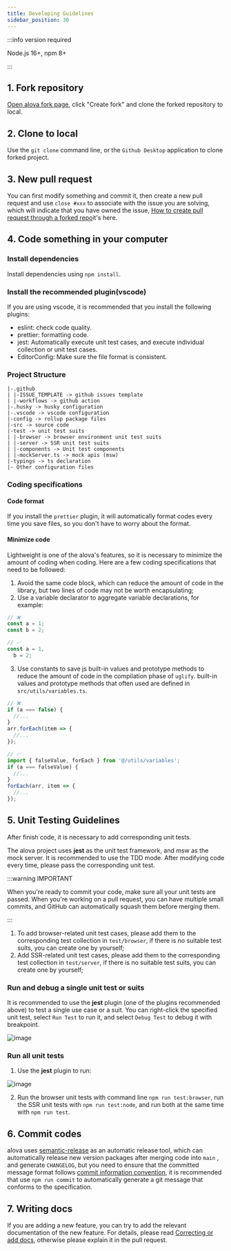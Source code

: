 ```yaml
---
title: Developing Guidelines
sidebar_position: 30
---
```


:::info version required

Node.js 16+, npm 8+

:::

## 1. Fork repository

[Open alova fork page](https://github.com/alovajs/alova/fork), click "Create fork" and clone the forked repository to local.

## 2. Clone to local

Use the `git clone` command line, or the `Github Desktop` application to clone forked project.

## 3. New pull request

You can first modify something and commit it, then create a new pull request and use `close #xxx` to associate with the issue you are solving, which will indicate that you have owned the issue, [How to create pull request through a forked repo](https://docs.github.com/en/pull-requests/collaborating-with-pull-requests/proposing-changes-to-your-work-with-pull-requests/creating-a-pull-request-from-a-fork)it's here.

## 4. Code something in your computer

### Install dependencies

Install dependencies using `npm install`.

### Install the recommended plugin(vscode)

If you are using vscode, it is recommended that you install the following plugins:

- eslint: check code quality.
- prettier: formatting code.
- jest: Automatically execute unit test cases, and execute individual collection or unit test cases.
- EditorConfig: Make sure the file format is consistent.

### Project Structure

```
|-.github
| |-ISSUE_TEMPLATE -> github issues template
| |-workflows -> github action
|-.husky -> husky configuration
|-.vscode -> vscode configuration
|-config -> rollup package files
|-src -> source code
|-test -> unit test suits
| |-browser -> browser environment unit test suits
| |-server -> SSR unit test suits
| |-components -> Unit test components
| |-mockServer.ts -> mock apis (msw)
|-typings -> ts declaration
|- Other configuration files

```

### Coding specifications

#### Code format

If you install the `prettier` plugin, it will automatically format codes every time you save files, so you don't have to worry about the format.

#### Minimize code

Lightweight is one of the alova's features, so it is necessary to minimize the amount of coding when coding. Here are a few coding specifications that need to be followed:

1. Avoid the same code block, which can reduce the amount of code in the library, but two lines of code may not be worth encapsulating;
2. Use a variable declarator to aggregate variable declarations, for example:

```javascript
// ❌
const a = 1;
const b = 2;

// ✅
const a = 1,
  b = 2;
```

3. Use constants to save js built-in values and prototype methods to reduce the amount of code in the compilation phase of `uglify`. built-in values and prototype methods that often used are defined in `src/utils/variables.ts`.

```javascript
// ❌
if (a === false) {
  //...
}
arr.forEach(item => {
  //...
});

// ✅
import { falseValue, forEach } from '@/utils/variables';
if (a === falseValue) {
  //...
}
forEach(arr, item => {
  //...
});
```

## 5. Unit Testing Guidelines

After finish code, it is necessary to add corresponding unit tests.

The alova project uses **jest** as the unit test framework, and msw as the mock server. It is recommended to use the TDD mode. After modifying code every time, please pass the corresponding unit test.

:::warning IMPORTANT

When you're ready to commit your code, make sure all your unit tests are passed. When you're working on a pull request, you can have multiple small commits, and GitHub can automatically squash them before merging them.

:::

1. To add browser-related unit test cases, please add them to the corresponding test collection in `test/browser`, if there is no suitable test suits, you can create one by yourself;
2. Add SSR-related unit test cases, please add them to the corresponding test collection in `test/server`, if there is no suitable test suits, you can create one by yourself;

### Run and debug a single unit test or suits

It is recommended to use the **jest** plugin (one of the plugins recommended above) to test a single use case or a suit. You can right-click the specified unit test, select `Run Test` to run it, and select `Debug Test` to debug it with breakpoint.

![image](https://github.com/alovajs/alova/assets/29848971/a94ba9db-c100-472f-b870-6bcecb031bea)

### Run all unit tests

1. Use the **jest** plugin to run:

![image](https://github.com/alovajs/alova/assets/29848971/5af3ff15-16b7-4b28-9ae6-d0b5a236b181)

2. Run the browser unit tests with command line `npm run test:browser`, run the SSR unit tests with `npm run test:node`, and run both at the same time with `npm run test`.

## 6. Commit codes

alova uses [semantic-release](https://semantic-release.gitbook.io) as an automatic release tool, which can automatically release new version packages after merging code into `main` , and generate `CHANGELOG`, but you need to ensure that the committed message format follows [commit information convention](https://www.conventionalcommits.org/en/v1.0.0/), it is recommended that use `npm run commit` to automatically generate a git message that conforms to the specification.

## 7. Writing docs

If you are adding a new feature, you can try to add the relevant documentation of the new feature. For details, please read [Correcting or add docs](/contributing/overview#correct-or-add-docs), otherwise please explain it in the pull request.
